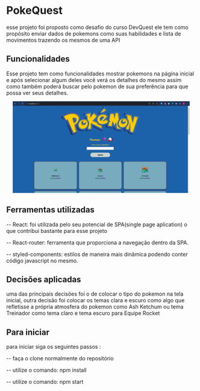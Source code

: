 # PokeQuest

esse projeto foi proposto como desafio do curso DevQuest ele tem como propósito enviar dados de pokemons como suas habilidades e lista de movimentos trazendo os mesmos de uma API

## Funcionalidades

Esse projeto tem como funcionalidades mostrar pokemons na página inicial e após selecionar algum deles você verá os detalhes do mesmo assim como também poderá buscar pelo pokemon de sua preferência para que possa ver seus detalhes.

<p align="center"><img width="470" src="src/assets/pokequest.gif"></p>

## Ferramentas utilizadas

-- React: foi utilizada pelo seu potencial de SPA(single page aplication) o que contribui bastante para esse projeto

-- React-router: ferramenta que proporciona a navegação dentro da SPA.

-- styled-components: estilos de maneira mais dinâmica podendo conter código javascript no mesmo.

## Decisões aplicadas

uma das principais decisões foi o de colocar o tipo do pokemon na tela inicial, outra decisão foi colocar os temas clara e escuro como algo que refletisse a própria atmosfera do pokemon como Ash Ketchum ou tema Treinador como tema claro e tema escuro para Equipe Rocket

## Para iniciar

para iniciar siga os seguintes passos :

-- faça o clone normalmente do repositório

-- utilize o comando: npm install

-- utilize o comando: npm start
